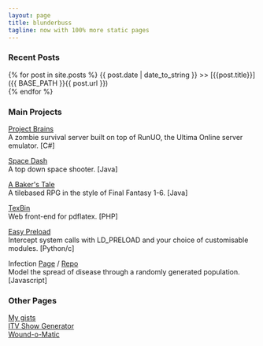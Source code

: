 ```yaml
---
layout: page
title: blunderbuss
tagline: now with 100% more static pages
---
```

### Recent Posts

{% for post in site.posts %}
  {{ post.date | date_to_string }} >> [{{post.title}}]({{ BASE_PATH }}{{ post.url }})  
{% endfor %}

### Main Projects

[Project Brains](https://github.com/jsrn/ZUOmbies)  
A zombie survival server built on top of RunUO, the Ultima Online server emulator. \[C#\]

[Space Dash](https://github.com/jsrn/SpaceDash)  
A top down space shooter. \[Java\]

[A Baker's Tale](https://github.com/jsrn/A-Baker-s-Tale)  
A tilebased RPG in the style of Final Fantasy 1-6. \[Java\]

[TexBin](https://github.com/jsrn/TexBin)  
Web front-end for pdflatex. \[PHP\]

[Easy Preload](https://github.com/jsrn/EasyPreload)  
Intercept system calls with LD_PRELOAD and your choice of customisable modules. \[Python/c\]

Infection [Page](http://jsrn.github.io/infection) / [Repo](https://github.com/jsrn/InfectionSim)  
Model the spread of disease through a randomly generated population. \[Javascript\]

### Other Pages

[My gists](https://gist.github.com/jsrn)  
[ITV Show Generator](http://jsrn.github.io/itvgen)  
[Wound-o-Matic](http://jsrn.github.io/woundomatic)